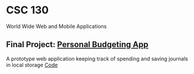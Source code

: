 # CSC 130
World Wide Web and Mobile Applications

## Final Project: [Personal Budgeting App](https://studentweb.uvic.ca/~belina0910/CSC130/project/project2.html)
A prototype web application keeping track of spending and saving journals in local storage
[Code](https://github.com/BelinaJang/CSC-130/tree/main/project)
